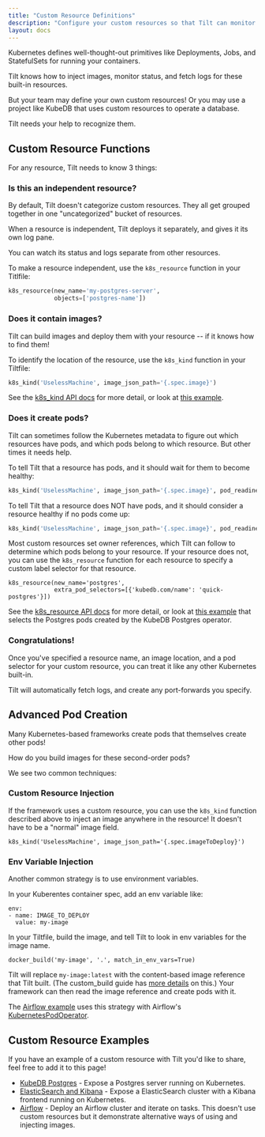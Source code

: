 ```yaml
---
title: "Custom Resource Definitions"
description: "Configure your custom resources so that Tilt can monitor them."
layout: docs
---
```


Kubernetes defines well-thought-out primitives like Deployments, Jobs, and
StatefulSets for running your containers.

Tilt knows how to inject images, monitor status, and fetch logs for these
built-in resources.

But your team may define your own custom resources! Or you may use a project
like KubeDB that uses custom resources to operate a database.

Tilt needs your help to recognize them.

## Custom Resource Functions

For any resource, Tilt needs to know 3 things:

### Is this an independent resource?

By default, Tilt doesn't categorize custom resources. They all get grouped together
in one "uncategorized" bucket of resources.

When a resource is independent, Tilt deploys it separately, and gives it its own
log pane.

You can watch its status and logs separate from other resources.

To make a resource independent, use the `k8s_resource` function in your
Titlfile:

```python
k8s_resource(new_name='my-postgres-server',
             objects=['postgres-name'])
```

### Does it contain images?

Tilt can build images and deploy them with your resource -- if it knows how to find them!

To identify the location of the resource, use the `k8s_kind` function in your Tiltfile:

```python
k8s_kind('UselessMachine', image_json_path='{.spec.image}')
```

See the [k8s_kind API docs](api.html#k8s_kind) for more detail, or look at [this
example](https://github.com/tilt-dev/tilt/blob/master/integration/crd/Tiltfile#L8).

### Does it create pods?

Tilt can sometimes follow the Kubernetes metadata to figure out which resources
have pods, and which pods belong to which resource. But other times it needs
help.

To tell Tilt that a resource has pods, and it should wait for them to become healthy:

```python
k8s_kind('UselessMachine', image_json_path='{.spec.image}', pod_readiness='wait')
```

To tell Tilt that a resource does NOT have pods, and it should consider a
resource healthy if no pods come up:


```python
k8s_kind('UselessMachine', image_json_path='{.spec.image}', pod_readiness='ignore')
```

Most custom resources set owner references, which Tilt can follow to determine
which pods belong to your resource. If your resource does not, you can use the
`k8s_resource` function for each resource to specify a custom label selector for
that resource.

```
k8s_resource(new_name='postgres',
             extra_pod_selectors=[{'kubedb.com/name': 'quick-postgres'}])
```

See the [k8s_resource API docs](api.html#k8s_resource) for more detail, or look
at [this
example](https://github.com/tilt-dev/tilt-example-frameworks/blob/master/kubedb-postgres/Tiltfile)
that selects the Postgres pods created by the KubeDB Postgres operator.

### Congratulations!

Once you've specified a resource name, an image location, and a pod selector for your custom
resource, you can treat it like any other Kubernetes built-in.

Tilt will automatically fetch logs, and create any port-forwards you specify.

## Advanced Pod Creation

Many Kubernetes-based frameworks create pods that themselves create other pods!

How do you build images for these second-order pods?

We see two common techniques:

### Custom Resource Injection

If the framework uses a custom resource, you can use the `k8s_kind` function
described above to inject an image anywhere in the resource! It doesn't have to
be a "normal" image field.

```
k8s_kind('UselessMachine', image_json_path='{.spec.imageToDeploy}')
```

### Env Variable Injection

Another common strategy is to use environment variables.

In your Kuberentes container spec, add an env variable like:

```
env:
- name: IMAGE_TO_DEPLOY
  value: my-image
```

In your Tiltfile, build the image, and tell Tilt to look in env variables for the image name.

```
docker_build('my-image', '.', match_in_env_vars=True)
```

Tilt will replace `my-image:latest` with the content-based image reference that
Tilt built. (The custom_build guide has [more
details](custom_build.html#why-tilt-uses-immutable-tags) on this.)  Your
framework can then read the image reference and create pods with it.

The [Airflow
example](https://github.com/tilt-dev/tilt-example-frameworks/tree/master/airflow)
uses this strategy with Airflow's
[KubernetesPodOperator](https://airflow.apache.org/docs/stable/kubernetes.html).

## Custom Resource Examples

If you have an example of a custom resource with Tilt you'd like to share, feel free to add it to this page!

- [KubeDB
  Postgres](https://github.com/tilt-dev/tilt-example-frameworks/tree/master/kubedb-postgres) -
  Expose a Postgres server running on Kubernetes.
- [ElasticSearch and Kibana](https://github.com/tilt-dev/tilt-example-frameworks/tree/master/kibana) -
  Expose a ElasticSearch cluster with a Kibana frontend running on Kubernetes.
- [Airflow](https://github.com/tilt-dev/tilt-example-frameworks/tree/master/airflow) -
  Deploy an Airflow cluster and iterate on tasks. This doesn't use custom resources
  but it demonstrate alternative ways of using and injecting images.
